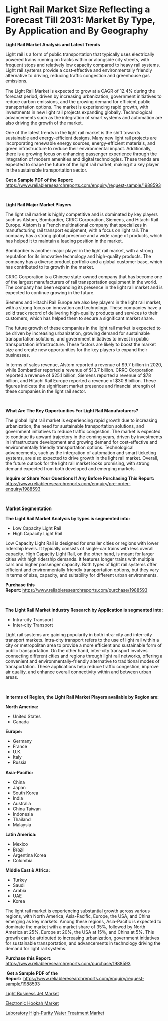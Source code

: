 <p><h1>Light Rail Market Size Reflecting a Forecast Till 2031: Market By Type, By Application and By Geography</h1></p><p><strong>Light Rail Market Analysis and Latest Trends</strong></p>
<p><p>Light rail is a form of public transportation that typically uses electrically powered trains running on tracks within or alongside city streets, with frequent stops and relatively low capacity compared to heavy rail systems. Light rail systems provide a cost-effective and environmentally friendly alternative to driving, reducing traffic congestion and greenhouse gas emissions.</p><p>The Light Rail Market is expected to grow at a CAGR of 12.4% during the forecast period, driven by increasing urbanization, government initiatives to reduce carbon emissions, and the growing demand for efficient public transportation options. The market is experiencing rapid growth, with investments in new light rail projects expanding globally. Technological advancements such as the integration of smart systems and automation are also driving the growth of the market.</p><p>One of the latest trends in the light rail market is the shift towards sustainable and energy-efficient designs. Many new light rail projects are incorporating renewable energy sources, energy-efficient materials, and green infrastructure to reduce their environmental impact. Additionally, there is a growing focus on enhancing passenger experience through the integration of modern amenities and digital technologies. These trends are expected to shape the future of the light rail market, making it a key player in the sustainable transportation sector.</p></p>
<p><strong>Get a Sample PDF of the Report:&nbsp;</strong> <a href="https://www.reliableresearchreports.com/enquiry/request-sample/1988593">https://www.reliableresearchreports.com/enquiry/request-sample/1988593</a></p>
<p>&nbsp;</p>
<p><strong>Light Rail Major Market Players</strong></p>
<p><p>The light rail market is highly competitive and is dominated by key players such as Alstom, Bombardier, CRRC Corporation, Siemens, and Hitachi Rail Europe. Alstom is a French multinational company that specializes in manufacturing rail transport equipment, with a focus on light rail. The company has a strong global presence and a wide range of products, which has helped it to maintain a leading position in the market. </p><p>Bombardier is another major player in the light rail market, with a strong reputation for its innovative technology and high-quality products. The company has a diverse product portfolio and a global customer base, which has contributed to its growth in the market. </p><p>CRRC Corporation is a Chinese state-owned company that has become one of the largest manufacturers of rail transportation equipment in the world. The company has been expanding its presence in the light rail market and is expected to continue growing in the future. </p><p>Siemens and Hitachi Rail Europe are also key players in the light rail market, with a strong focus on innovation and technology. These companies have a solid track record of delivering high-quality products and services to their customers, which has helped them to secure a significant market share.</p><p>The future growth of these companies in the light rail market is expected to be driven by increasing urbanization, growing demand for sustainable transportation solutions, and government initiatives to invest in public transportation infrastructure. These factors are likely to boost the market size and create new opportunities for the key players to expand their businesses.</p><p>In terms of sales revenue, Alstom reported a revenue of $9.7 billion in 2020, while Bombardier reported a revenue of $13.7 billion. CRRC Corporation reported a revenue of $25.1 billion, Siemens reported a revenue of $78 billion, and Hitachi Rail Europe reported a revenue of $30.8 billion. These figures indicate the significant market presence and financial strength of these companies in the light rail sector.</p></p>
<p>&nbsp;</p>
<p><strong>What Are The Key Opportunities For Light Rail Manufacturers?</strong></p>
<p><p>The global light rail market is experiencing rapid growth due to increasing urbanization, the need for sustainable transportation solutions, and government initiatives to reduce traffic congestion. The market is expected to continue its upward trajectory in the coming years, driven by investments in infrastructure development and growing demand for cost-effective and environmentally friendly transportation options. Technological advancements, such as the integration of automation and smart ticketing systems, are also expected to drive growth in the light rail market. Overall, the future outlook for the light rail market looks promising, with strong demand expected from both developed and emerging markets.</p></p>
<p><strong>Inquire or Share Your Questions If Any Before Purchasing This Report:</strong> <a href="https://www.reliableresearchreports.com/enquiry/pre-order-enquiry/1988593">https://www.reliableresearchreports.com/enquiry/pre-order-enquiry/1988593</a></p>
<p>&nbsp;</p>
<p><strong>Market Segmentation</strong></p>
<p><strong>The Light Rail Market Analysis by types is segmented into:</strong></p>
<p><ul><li>Low Capacity Light Rail</li><li>High Capacity Light Rail</li></ul></p>
<p><p>Low Capacity Light Rail is designed for smaller cities or regions with lower ridership levels. It typically consists of single-car trains with less overall capacity. High Capacity Light Rail, on the other hand, is meant for larger cities with high ridership demands. It features longer trains with multiple cars and higher passenger capacity. Both types of light rail systems offer efficient and environmentally friendly transportation options, but they vary in terms of size, capacity, and suitability for different urban environments.</p></p>
<p><strong>Purchase this Report:&nbsp;</strong><a href="https://www.reliableresearchreports.com/purchase/1988593">https://www.reliableresearchreports.com/purchase/1988593</a></p>
<p>&nbsp;</p>
<p><strong>The Light Rail Market Industry Research by Application is segmented into:</strong></p>
<p><ul><li>Intra-city Transport</li><li>Inter-city Transport</li></ul></p>
<p><p>Light rail systems are gaining popularity in both intra-city and inter-city transport markets. Intra-city transport refers to the use of light rail within a city or metropolitan area to provide a more efficient and sustainable form of public transportation. On the other hand, inter-city transport involves connecting different cities and regions through light rail networks, offering a convenient and environmentally-friendly alternative to traditional modes of transportation. These applications help reduce traffic congestion, improve air quality, and enhance overall connectivity within and between urban areas.</p></p>
<p>&nbsp;</p>
<p><strong>In terms of Region, the Light Rail Market Players available by Region are:</strong></p>
<p>
    <p> <strong> North America: </strong>
        <ul>
            <li>United States</li>
            <li>Canada</li>
        </ul>
        </p> 
    <p> <strong> Europe: </strong>
        <ul>
            <li>Germany</li>
            <li>France</li>
            <li>U.K.</li>
            <li>Italy</li>
            <li>Russia</li>
        </ul>
        </p> 
    <p> <strong> Asia-Pacific: </strong>
        <ul>
            <li>China</li>
            <li>Japan</li>
            <li>South Korea</li>
            <li>India</li>
            <li>Australia</li>
            <li>China Taiwan</li>
            <li>Indonesia</li>
            <li>Thailand</li>
            <li>Malaysia</li>
        </ul>
        </p> 
    <p> <strong> Latin America: </strong>
        <ul>
            <li>Mexico</li>
            <li>Brazil</li>
            <li>Argentina Korea</li>
            <li>Colombia</li>
        </ul>
        </p> 
    <p> <strong> Middle East & Africa: </strong>
        <ul>
            <li>Turkey</li>
            <li>Saudi</li>
            <li>Arabia</li>
            <li>UAE</li>
            <li>Korea</li>
        </ul>
    </p>
    </p>
<p><p>The light rail market is experiencing substantial growth across various regions, with North America, Asia-Pacific, Europe, the USA, and China emerging as key markets. Among these regions, Asia-Pacific is expected to dominate the market with a market share of 35%, followed by North America at 25%, Europe at 20%, the USA at 15%, and China at 5%. This growth can be attributed to increasing urbanization, government initiatives for sustainable transportation, and advancements in technology driving the demand for light rail systems.</p></p>
<p><strong>Purchase this Report: </strong><a href="https://www.reliableresearchreports.com/purchase/1988593">https://www.reliableresearchreports.com/purchase/1988593</a></p>
<p>&nbsp;<strong>Get a Sample PDF of the Report:&nbsp;&nbsp;</strong><a href="https://www.reliableresearchreports.com/enquiry/request-sample/1988593">https://www.reliableresearchreports.com/enquiry/request-sample/1988593</a></p>
<p><strong></strong></p>
<p><p><a href="https://github.com/ruddyyedelwadw/Market-Research-Report-List-1/blob/main/light-business-jet-market.md">Light Business Jet Market</a></p><p><a href="https://view.publitas.com/reportprime-1/electronic-hookah-market-offers-provide-insightful-data-for-the-time-period-from-2023-to-2030-and-also-provide-analysis-based-on-application-type-and-region/">Electronic Hookah Market</a></p><p><a href="https://view.publitas.com/reportprime-1/laboratory-high-purity-water-treatment-market-size-evaluating-its-market-trends-growth-and-projections-2023-2030/">Laboratory High-Purity Water Treatment Market</a></p></p>